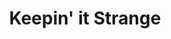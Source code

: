 ---
title: Keepin' it Strange
artwork_src: /images/404.jpg
tracks:
- track_1:
  title: Better Let Go
  src: /audio/dv.mp3
- track_2:
  title: All Those Other Colors
  src: /audio/dv.mp3
- track_3:
  title: Outta my Head Again
  src: /audio/dv.mp3
- track_4:
  title: Wasted
  src: /audio/dv.mp3
- track_5:
  title: Keepin' it Strange
  src: /audio/dv.mp3
---